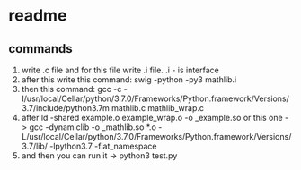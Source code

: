 # readme
## commands
1) write .c file and for this file write .i file. .i - is interface
2) after this write this command: swig -python -py3 mathlib.i
3) then this command: gcc -c -I/usr/local/Cellar/python/3.7.0/Frameworks/Python.framework/Versions/3.7/include/python3.7m mathlib.c mathlib_wrap.c
4) after ld -shared example.o example_wrap.o -o _example.so
   or this one -> gcc -dynamiclib -o _mathlib.so *.o -L/usr/local/Cellar/python/3.7.0/Frameworks/Python.framework/Versions/3.7/lib/ -lpython3.7 -flat_namespace
5) and then you can run it -> python3 test.py